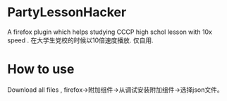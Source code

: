 # PartyLessonHacker
A firefox plugin which helps studying CCCP high schol lesson with 10x speed .
在大学生党校的时候以10倍速度播放.
仅自用.
# How to use
Download all files , firefox->附加组件->从调试安装附加组件->选择json文件。

